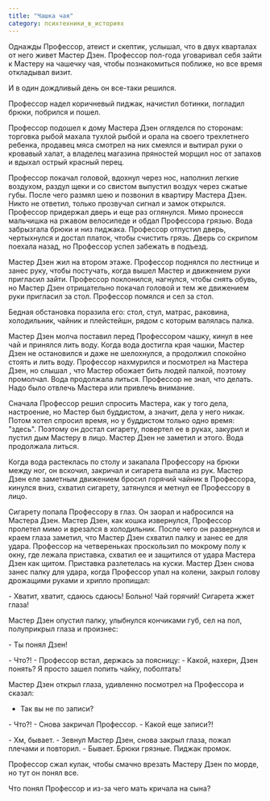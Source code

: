 ```yaml
---
title: "Чашка чая"
category: психтехники_в_историях
---
```



Однажды Профессор, атеист и скептик, услышал, что в двух кварталах от него живет Мастер Дзен. Профессор пол-года уговаривал себя зайти к Мастеру на чашечку чая, чтобы познакомиться поближе,  но все время откладывал визит.  

И в один дождливый день он все-таки решился.

Профессор надел коричневый пиджак, начистил ботинки, погладил брюки, побрился и пошел. 

Профессор подошел к дому Мастера Дзен огляделся по сторонам: торговка рыбой  махала тухлой рыбой и орала на своего трехлетнего ребенка, продавец мяса смотрел на них смеялся и  вытирал руки о кровавый халат, а владелец магазина пряностей морщил нос от запахов и вдыхал острый красный перец. 

Профессор покачал головой, вдохнул через нос, наполнил легкие воздухом,  раздул щеки и со свистом выпустил воздух через сжатые  губы. После чего размял шею и позвонил в квартиру Мастера Дзен. Никто не ответил, только прозвучал сигнал и замок открылся. Профессор придержал дверь и еще раз оглянулся. Мимо пронесся мальчишка на ржавом велосипеде и обдал Профессора грязью. Вода забрызгала брюки и низ пиджака. Профессор отпустил дверь, чертыхнулся и достал платок, чтобы счистить грязь. Дверь со скрипом поехала назад, но Профессор успел забежать в подъезд. 

Мастер Дзен жил на втором этаже. Профессор поднялся по лестнице и занес руку, чтобы постучать, когда вышел Мастер и движением руки пригласил зайти. Профессор поклонился, нагнулся, чтобы снять обувь, но Мастер Дзен отрицательно покачал головой и тем же движением руки пригласил за стол. Профессор помялся и сел за стол.

Бедная обстановка поразила его: стол, стул, матрас, раковина, холодильник, чайник и плейстейшн, рядом с которым валялась палка. 

Мастер Дзен молча поставил перед Профессором чашку, кинул в нее чай и принялся лить воду. Когда вода достигла края чашки, Мастер Дзен не остановился и даже не шелохнулся,  а продолжил спокойно стоять и лить воду. Профессор нахмурился и посмотрел на Мастера Дзен, но слышал , что Мастер обожает бить людей палкой, поэтому промолчал. Вода продолжала литься. Профессор не знал, что делать. Надо было отвлечь Мастера или привлечь внимание. 

Сначала Профессор решил спросить Мастера, как у того дела, настроение, но Мастер был буддистом, а значит, дела у него никак. Потом хотел спросил время, но у буддистом только одно время: "здесь". Поэтому он достал сигарету, повертел ее в руках, закурил и пустил дым Мастеру в лицо. Мастер Дзен не заметил и этого. Вода продолжала литься.

Когда вода растеклась по столу и закапала Профессору на брюки между ног, он вскочил, закричал и сигарета выпала  из рук.  Мастер Дзен еле заметным движением бросил горячий чайник в Профессора, кинулся вниз, схватил сигарету, затянулся и метнул ее Профессору в лицо. 

Сигарету попала Профессору в глаз. Он заорал и набросился на Мастера Дзен. Мастер Дзен, как кошка извернулся, Профессор пролетел мимо и врезался в холодильник. После чего он развернулся и  краем глаза заметил, что Мастер Дзен схватил палку и занес ее для удара. Профессор  на четвереньках проскользил по мокрому полу к окну, где лежала приставка, схватил ее и защитился от удара Мастера Дзен как щитом. Приставка разлетелась на куски. Мастер Дзен снова занес палку для удара, когда Профессор упал на колени, закрыл голову дрожащими руками и хрипло пропищал: 

<p>- Хватит, хватит, сдаюсь сдаюсь! Больно! Чай горячий! Сигарета жжет глаза!</p>

Мастер Дзен опустил палку, улыбнулся кончиками губ, сел на пол, полуприкрыл глаза и произнес:

 <p>- Ты понял Дзен!</p>

 <p>- Что?! - Профессор встал, держась за поясницу: - Какой, нахерн,  Дзен понять? Я просто зашел попить чайку, поболтать! </p>

Мастер Дзен открыл глаза, удивленно посмотрел на Профессора и сказал: 

- Так вы не по записи?

\- Что?! - Снова закричал Профессор. - Какой еще записи?!

\- Хм, бывает. - Зевнул Мастер Дзен, снова закрыл глаза, пожал плечами и повторил. - Бывает. Брюки грязные. Пиджак промок.

Профессор сжал кулак, чтобы смачно врезать Мастеру Дзен по морде, но тут он понял все.

Что понял Профессор и из-за чего мать кричала на сына?
